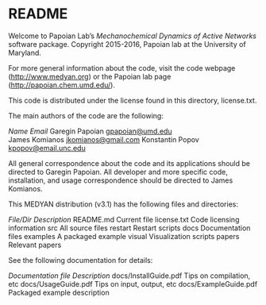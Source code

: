 # README #

Welcome to Papoian Lab’s *Mechanochemical Dynamics of Active Networks* software package. 
Copyright 2015-2016, Papoian lab at the University of Maryland.

For more general information about the code, visit the code webpage (http://www.medyan.org) or the Papoian lab page (http://papoian.chem.umd.edu/). 

This code is distributed under the license found in this directory, license.txt.

The main authors of the code are the following:

*Name*		     		*Email*
Garegin Papoian      gpapoian@umd.edu	
James Komianos       jkomianos@gmail.com
Konstantin Popov     kpopov@email.unc.edu

All general correspondence about the code and its applications should 
be directed to Garegin Papoian. All developer and more specific code, 
installation, and usage correspondence should be directed to James Komianos.

This MEDYAN distribution (v3.1) has the following files and directories:

*File/Dir*				   *Description*
README.md				Current file
license.txt				Code licensing information
src                     All source files
restart					Restart scripts
docs					Documentation files
examples				A packaged example
visual					Visualization scripts
papers					Relevant papers 

See the following documentation for details:

*Documentation file*			*Description*
docs/InstallGuide.pdf		Tips on compilation, etc
docs/UsageGuide.pdf	        Tips on input, output, etc
docs/ExampleGuide.pdf		Packaged example description
